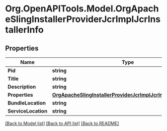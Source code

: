 # Org.OpenAPITools.Model.OrgApacheSlingInstallerProviderJcrImplJcrInstallerInfo
## Properties

Name | Type | Description | Notes
------------ | ------------- | ------------- | -------------
**Pid** | **string** |  | [optional] 
**Title** | **string** |  | [optional] 
**Description** | **string** |  | [optional] 
**Properties** | [**OrgApacheSlingInstallerProviderJcrImplJcrInstallerProperties**](OrgApacheSlingInstallerProviderJcrImplJcrInstallerProperties.md) |  | [optional] 
**BundleLocation** | **string** |  | [optional] 
**ServiceLocation** | **string** |  | [optional] 

[[Back to Model list]](../README.md#documentation-for-models) [[Back to API list]](../README.md#documentation-for-api-endpoints) [[Back to README]](../README.md)

